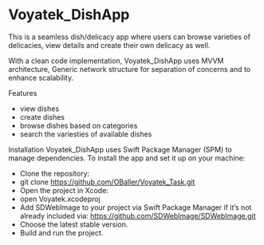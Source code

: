 # Voyatek_DishApp
This is a seamless dish/delicacy app where users can browse varieties of delicacies, view details and create their own delicacy as well.

With a clean code implementation, Voyatek_DishApp uses MVVM architecture, Generic network structure for separation of concerns and to enhance scalability.

Features
- view dishes
- create dishes
- browse dishes based on categories
- search the variesties of available dishes


Installation
Voyatek_DishApp uses Swift Package Manager (SPM) to manage dependencies. To install the app and set it up on your machine:
- Clone the repository:
- git clone https://github.com/OBaller/Voyatek_Task.git
- Open the project in Xcode:
- open Voyatek.xcodeproj
- Add SDWebImage to your project via Swift Package Manager if it’s not already included via:  https://github.com/SDWebImage/SDWebImage.git
- Choose the latest stable version.
- Build and run the project.

